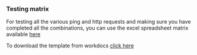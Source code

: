 ### Testing matrix

For testing all the various ping and http requests and making sure you have completed all the combinations, you can use the excel spreadsheet matrix available [here](https://networking-workshop.s3-eu-west-1.amazonaws.com/testing+matrix.xlsx)

To download the template from workdocs [click here](https://amazon.awsapps.com/workdocs/index.html#/document/9c2e7945a7f0c203883f908ddd6b1db4ef052e9016cddeab8f8047f5391192be)

